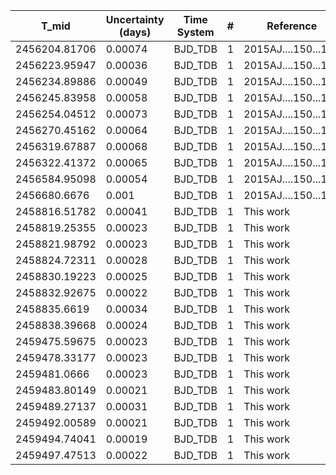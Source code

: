 |T_mid|Uncertainty (days)           |Time System|#                                            |Reference                           |
|-----|-----------------------------|-----------|---------------------------------------------|------------------------------------|
|2456204.81706|0.00074                      |BJD_TDB    |1                                            |2015AJ....150...12B                 |
|2456223.95947|0.00036                      |BJD_TDB    |1                                            |2015AJ....150...12B                 |
|2456234.89886|0.00049                      |BJD_TDB    |1                                            |2015AJ....150...12B                 |
|2456245.83958|0.00058                      |BJD_TDB    |1                                            |2015AJ....150...12B                 |
|2456254.04512|0.00073                      |BJD_TDB    |1                                            |2015AJ....150...12B                 |
|2456270.45162|0.00064                      |BJD_TDB    |1                                            |2015AJ....150...12B                 |
|2456319.67887|0.00068                      |BJD_TDB    |1                                            |2015AJ....150...12B                 |
|2456322.41372|0.00065                      |BJD_TDB    |1                                            |2015AJ....150...12B                 |
|2456584.95098|0.00054                      |BJD_TDB    |1                                            |2015AJ....150...12B                 |
|2456680.6676|0.001                        |BJD_TDB    |1                                            |2015AJ....150...12B                 |
|2458816.51782|0.00041                      |BJD_TDB    |1                                            |This work                           |
|2458819.25355|0.00023                      |BJD_TDB    |1                                            |This work                           |
|2458821.98792|0.00023                      |BJD_TDB    |1                                            |This work                           |
|2458824.72311|0.00028                      |BJD_TDB    |1                                            |This work                           |
|2458830.19223|0.00025                      |BJD_TDB    |1                                            |This work                           |
|2458832.92675|0.00022                      |BJD_TDB    |1                                            |This work                           |
|2458835.6619|0.00034                      |BJD_TDB    |1                                            |This work                           |
|2458838.39668|0.00024                      |BJD_TDB    |1                                            |This work                           |
|2459475.59675|0.00023                      |BJD_TDB    |1                                            |This work                           |
|2459478.33177|0.00023                      |BJD_TDB    |1                                            |This work                           |
|2459481.0666|0.00023                      |BJD_TDB    |1                                            |This work                           |
|2459483.80149|0.00021                      |BJD_TDB    |1                                            |This work                           |
|2459489.27137|0.00031                      |BJD_TDB    |1                                            |This work                           |
|2459492.00589|0.00021                      |BJD_TDB    |1                                            |This work                           |
|2459494.74041|0.00019                      |BJD_TDB    |1                                            |This work                           |
|2459497.47513|0.00022                      |BJD_TDB    |1                                            |This work                           |
